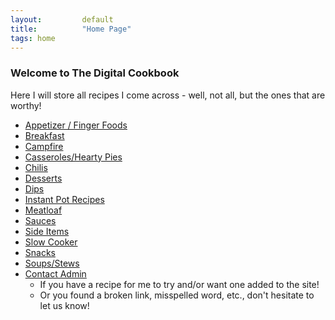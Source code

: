 ```yaml
---
layout:         default
title:          "Home Page"
tags: home
---
```

### Welcome to The Digital Cookbook

Here I will store all recipes I come across - well, not all, but the ones that are worthy!

* [Appetizer / Finger Foods]({{site.github.url}}/AppetizerFingerFoods/index.html)
* [Breakfast]({{site.github.url}}/Breakfast/index.html)
* [Campfire]({{site.github.url}}/Campfire/index.html)
* [Casseroles/Hearty Pies]({{site.github.url}}/CasserolesAndHeartyPies/index.html)
* [Chilis]({{site.github.url}}/Chilis/index.html)
* [Desserts]({{site.github.url}}/Desserts/index.html)
* [Dips]({{site.github.url}}/Dips/index.html)
* [Instant Pot Recipes]({{site.github.url}}/InstantPot/index.html)
* [Meatloaf]({{site.github.url}}/Meatloaf/index.html)
* [Sauces]({{site.github.url}}/Sauces/index.html)
* [Side Items]({{site.github.url}}/SideItems/index.html)
* [Slow Cooker]({{site.github.url}}/SlowCooker/index.html)
* [Snacks]({{site.github.url}}/Snacks/index.html)
* [Soups/Stews]({{site.github.url}}/SoupsAndStews/index.html)
* [Contact Admin]({{site.github.url}}/ContactMe/index.html)
  * If you have a recipe for me to try and/or want one added to the site!
  * Or you found a broken link, misspelled word, etc., don't hesitate to let us know!
